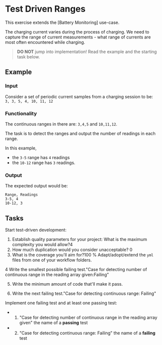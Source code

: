 # Test Driven Ranges

This exercise extends the [Battery Monitoring] use-case.

The charging current varies during the process of charging.
We need to capture the range of current measurements -
what range of currents are most often encountered while charging.

> **DO NOT** jump into implementation! Read the example and the starting task below.

## Example

### Input

Consider a set of periodic current samples from a charging session to be:
`3, 3, 5, 4, 10, 11, 12`

### Functionality

The continuous ranges in there are: `3,4,5` and `10,11,12`.

The task is to detect the ranges and
output the number of readings in each range.

In this example,

- the `3-5` range has `4` readings
- the `10-12` range has `3` readings.

### Output

The expected output would be:

```
Range, Readings
3-5, 4
10-12, 3
```

## Tasks

Start test-driven development:

1. Establish quality parameters for your project: What is the maximum complexity you would allow?4
2. How much duplication would you consider unacceptable? 0
3. What is the coverage you'll aim for?100 %
Adapt/adopt/extend the `yml` files from one of your workflow folders.

4 Write the smallest possible failing test."Case for detecting number of continuous range in the reading array given:Failing"

5. Write the minimum amount of code that'll make it pass.

6. Write the next failing test."Case for detecting continuous range: Failing"

Implement one failing test and at least one passing test:

- 1. "Case for detecting number of continuous range in the reading array given" the name of a **passing** test
- 2. "Case for detecting continuous range: Failing" the name of a **failing** test
